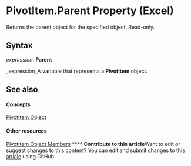 
# PivotItem.Parent Property (Excel)

Returns the parent object for the specified object. Read-only.


## Syntax

 _expression_. **Parent**

 _expression_A variable that represents a  **PivotItem** object.


## See also


#### Concepts


 [PivotItem Object](5829a1d9-0924-9ce8-1120-229e4595285a.md)
#### Other resources


 [PivotItem Object Members](dde86683-8c89-2484-cdd0-8c3db0c06f45.md)
****   **Contribute to this article**Want to edit or suggest changes to this content? You can edit and submit changes to  [this article](https://github.com/jhershey00/VBA_Excel_Test/OpenXMLCon/articles/7fb64ab1-7f26-14a3-9639-e6c7c14d6ecf.md) using GitHub.

